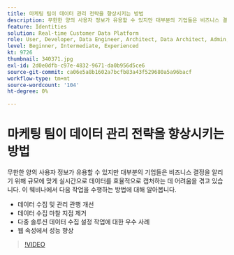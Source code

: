 ```yaml
---
title: 마케팅 팀이 데이터 관리 전략을 향상시키는 방법
description: 무한한 양의 사용자 정보가 유용할 수 있지만 대부분의 기업들은 비즈니스 결정을 알리기 위해 규모에 맞게 실시간으로 데이터를 효율적으로 캡처하는 데 어려움을 겪고 있습니다.
feature: Identities
solution: Real-time Customer Data Platform
role: User, Developer, Data Engineer, Architect, Data Architect, Admin, Leader
level: Beginner, Intermediate, Experienced
kt: 9726
thumbnail: 340371.jpg
exl-id: 2d0e0dfb-c97e-4832-9671-da0b956d5ce6
source-git-commit: ca06e5a8b1602a7bcfb83a43f529680a5a96bacf
workflow-type: tm+mt
source-wordcount: '104'
ht-degree: 0%

---
```


# 마케팅 팀이 데이터 관리 전략을 향상시키는 방법

무한한 양의 사용자 정보가 유용할 수 있지만 대부분의 기업들은 비즈니스 결정을 알리기 위해 규모에 맞게 실시간으로 데이터를 효율적으로 캡처하는 데 어려움을 겪고 있습니다. 이 웨비나에서 다음 작업을 수행하는 방법에 대해 알아봅니다.

* 데이터 수집 및 관리 관행 개선
* 데이터 수집 마찰 지점 제거
* 다중 솔루션 데이터 수집 설정 작업에 대한 우수 사례
* 웹 속성에서 성능 향상

>[!VIDEO](https://video.tv.adobe.com/v/340371/?quality=12&learn=on)
